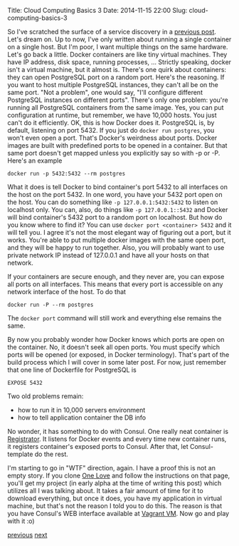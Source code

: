 Title: Cloud Computing Basics 3
Date: 2014-11-15 22:00
Slug: cloud-computing-basics-3


So I've scratched the surface of a service discovery in a
[previous post](/2014/11/14/cloud-computing-basics-2). Let's dream on. Up
to now, I've only written about running a single container on a single host.
But I'm poor, I want multiple things on the same hardware. Let's go back a
little. Docker containers are like tiny virtual machines. They have IP address,
disk space, running processes, ... Strictly speaking, docker isn't a virtual
machine, but it almost is. There's one quirk about containers: they can open
PostgreSQL port on a random port. Here's the reasoning. If you want to host
multiple PostgreSQL instances, they can't all be on the same port. "Not a
problem", one would say, "I'll configure different PostgreSQL instances on
different ports". There's only one problem: you're running all PostgreSQL
containers from the same image. Yes, you can put configuration at runtime, but
remember, we have 10,000 hosts. You just can't do it efficiently. OK, this is
how Docker does it. PostgreSQL is, by default, listening on port 5432. If you
just do `docker run postgres`, you won't even open a port. That's Docker's
weirdness about ports. Docker images are built with predefined ports to be
opened in a container. But that same port doesn't get mapped unless you
explicitly say so with -p or -P. Here's an example

    docker run -p 5432:5432 --rm postgres

What it does is tell Docker to bind container's port 5432 to all interfaces on
the host on the port 5432. In one word, you have your 5432 port open on the
host. You can do something like `-p 127.0.0.1:5432:5432` to listen on localhost
only. You can, also, do things like `-p 127.0.0.1::5432` and Docker will bind
container's 5432 port to a random port on localhost. But how do you know where
to find it? You can use `docker port <container> 5432` and it will tell you. I
agree it's not the most elegant way of figuring out a port, but it works. You're
able to put multiple docker images with the same open port, and they will be
happy to run together. Also, you will probably want to use private network IP
instead of 127.0.0.1 and have all your hosts on that network.

If your containers are secure enough, and they never are, you can expose all
ports on all interfaces. This means that every port is accessible on any network
interface of the host. To do that

    docker run -P --rm postgres

The `docker port` command will still work and everything else remains the same.

By now you probably wonder how Docker knows which ports are open on the
container. No, it doesn't seek all open ports. You must specify which ports will
be opened (or exposed, in Docker terminology). That's part of the build process
which I will cover in some later post. For now, just remember that one line of
Dockerfile for PostgreSQL is

    EXPOSE 5432

Two old problems remain:

- how to run it in 10,000 servers environment
- how to tell application container the DB info

No wonder, it has something to do with Consul. One really neat container is
[Registrator](https://github.com/progrium/registrator). It listens for Docker
events and every time new container runs, it registers container's exposed ports
to Consul. After that, let Consul-template do the rest.

I'm starting to go in "WTF" direction, again. I have a proof this is not an
empty story. If you clone
[One Love](https://github.com/one-love/vagrant-one-love) and follow the
instructions on that page, you'll get my project (in early alpha at the time of
writing this post) which utilizes all I was talking about. It takes a fair
amount of time for it to download everything, but once it does, you have my
application in virtual machine, but that's not the reason I told you to do this.
The reason is that you have Consul's WEB interface available at
[Vagrant VM](http://192.168.33.33:8500). Now go and play with it :o)

[previous](/2014/11/14/cloud-computing-basics-2)
[next](/2014/11/16/cloud-computing-basics-4)
